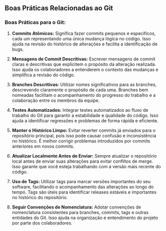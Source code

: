 ## Boas Práticas Relacionadas ao Git
### Boas Práticas para o Git:

1. **Commits Atômicos:** Significa fazer commits pequenos e específicos, cada um representando uma única mudança lógica no código. Isso ajuda na revisão do histórico de alterações e facilita a identificação de bugs.

2. **Mensagens de Commit Descritivas:** Escrever mensagens de commit claras e descritivas que explicitem o propósito da alteração realizada. Isso ajuda os colaboradores a entenderem o contexto das mudanças e simplifica a revisão do código.

3. **Branches Descritivas:** Utilizar nomes significativos para as branches, descrevendo claramente o propósito de cada uma. Branches bem nomeadas facilitam o acompanhamento do progresso do trabalho e a colaboração entre os membros da equipe.

4. **Testes Automatizados:** Integrar testes automatizados ao fluxo de trabalho do Git para garantir a estabilidade e qualidade do código. Isso ajuda a identificar regressões e problemas de forma rápida e eficiente.

5. **Manter o Histórico Limpo:** Evitar reverter commits já enviados para o repositório principal, pois isso pode causar confusão e inconsistência no histórico. É melhor corrigir problemas introduzidos por commits anteriores em novos commits.

6. **Atualizar Localmente Antes de Enviar:** Sempre atualizar o repositório local antes de enviar suas alterações para evitar conflitos de merge. Isso garante que você esteja trabalhando com a versão mais recente do código.

7. **Uso de Tags:** Utilizar tags para marcar versões importantes do seu software, facilitando o acompanhamento das alterações ao longo do tempo. Tags são úteis para identificar releases estáveis e importantes no histórico do repositório.

8. **Seguir Convenções de Nomenclatura:** Adotar convenções de nomenclatura consistentes para branches, commits, tags e outras entidades do Git. Isso ajuda na organização e entendimento do projeto por parte dos colaboradores.
